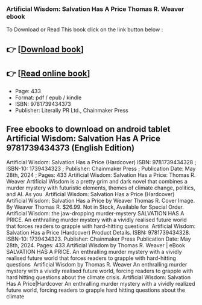 ### Artificial Wisdom: Salvation Has A Price Thomas R. Weaver ebook

To Download or Read This book click on the link button below :

## 👉  [**[Download book](http://ebooksharez.info/download.php?group=book&from=github.com&id=721036&lnk=1081 "Download book")**]

## 👉  [**[Read online book](http://ebooksharez.info/download.php?group=book&from=github.com&id=721036&lnk=1081 "Read online book")**]


* Page: 433
* Format: pdf / epub / kindle
* ISBN: 9781739434373
* Publisher: Literally PR Ltd., Chainmaker Press



## Free ebooks to download on android tablet Artificial Wisdom: Salvation Has A Price 9781739434373 (English Edition)



 Artificial Wisdom: Salvation Has a Price (Hardcover) ISBN: 9781739434328 ; ISBN-10: 1739434323 ; Publisher: Chainmaker Press ; Publication Date: May 28th, 2024 ; Pages: 433
 Artificial Wisdom: Salvation Has a Price: Thomas R. Weaver Artificial Wisdom is a pretty grim and dark novel that combines a murder mystery with futuristic elements, themes of climate change, politics, and AI. As you 
 Artificial Wisdom: Salvation Has a Price (Hardcover) Artificial Wisdom: Salvation Has a Price by Weaver Thomas R. Cover Image. By Weaver Thomas R. $26.99. Not in Stock, Available for Special Order.
 Artificial Wisdom: the jaw-dropping murder-mystery SALVATION HAS A PRICE. An enthralling murder mystery with a vividly realised future world that forces readers to grapple with hard-hitting questions 
 Artificial Wisdom: Salvation Has a Price (Hardcover) Product Details. ISBN: 9781739434328. ISBN-10: 1739434323. Publisher: Chainmaker Press Publication Date: May 28th, 2024. Pages: 433
 Artificial Wisdom by Thomas R. Weaver | eBook SALVATION HAS A PRICE. An enthralling murder mystery with a vividly realised future world that forces readers to grapple with hard-hitting questions 
 Artificial Wisdom by Thomas R. Weaver An enthralling murder mystery with a vividly realised future world, forcing readers to grapple with hard hitting questions about the climate crisis.
 Artificial Wisdom: Salvation Has A Price|Hardcover An enthralling murder mystery with a vividly realized future world, forcing readers to grapple hard hitting questions about the climate 





